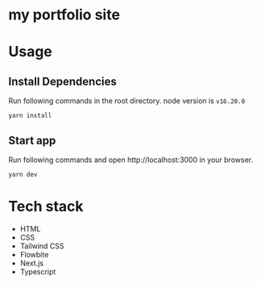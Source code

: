 # my portfolio site

# Usage

## Install Dependencies
Run following commands in the root directory. node version is `v16.20.0`
```
yarn install 
```

## Start app
Run following commands and open http://localhost:3000 in your browser.
```
yarn dev
```

# Tech stack
*  HTML
*  CSS
*  Tailwind CSS
*  Flowbite
*  Next.js
*  Typescript
